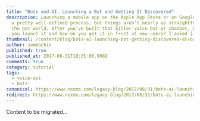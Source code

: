 ```yaml
---
title: "Bots and AI: Launching a Bot and Getting It Discovered"
description: Launching a mobile app on the Apple App Store or on Google Play is
  a pretty well-defined process, but things aren’t nearly as straightforward in
  the bot world. After you’ve built that killer voice bot or chatbot, where do
  you launch it and how do you get it in front of new users? I asked […]
thumbnail: /content/blog/bots-ai-launching-bot-getting-discovered-dr/6a771605-fcea-407e-9e39-1ce9823b1585_Bots-Clip2_800x300.jpg
author: sammachin
published: true
published_at: 2017-08-31T18:35:00.000Z
comments: true
category: tutorial
tags:
  - voice-api
  - bots
canonical: https://www.nexmo.com/legacy-blog/2017/08/31/bots-ai-launching-bot-getting-discovered-dr
redirect: https://www.nexmo.com/legacy-blog/2017/08/31/bots-ai-launching-bot-getting-discovered-dr
---
```


Content to be migrated...
